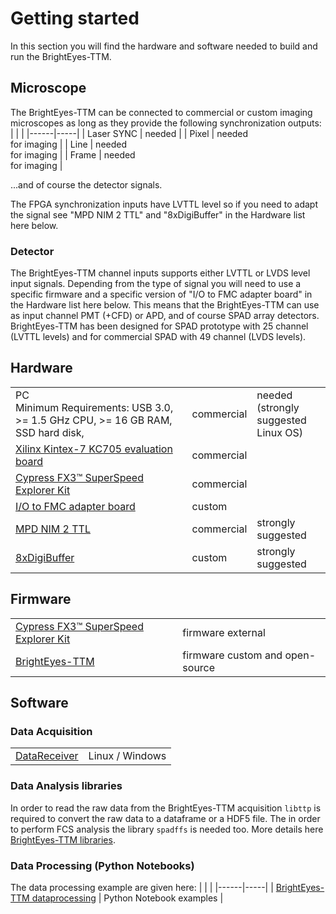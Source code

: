 # Getting started
In this section you will find the hardware and software needed to build and run the BrightEyes-TTM.

## Microscope
The BrightEyes-TTM can be connected to commercial or custom imaging microscopes as long as they provide the following synchronization outputs:
|   |    |
|------|-----|
| Laser SYNC | needed |
| Pixel | needed <br /> for imaging |
| Line | needed <br /> for imaging |
| Frame | needed <br /> for imaging |

...and of course the detector signals.

The FPGA synchronization inputs have LVTTL level so if you need to adapt the signal see "MPD NIM 2 TTL" and "8xDigiBuffer" in the Hardware list here below.

### Detector
The BrightEyes-TTM channel inputs supports either LVTTL or LVDS level input signals. Depending from the type of signal you will need to use a specific firmware and a specific version of "I/O to FMC adapter board" in the Hardware list here below. This means that the BrightEyes-TTM can use as input channel PMT (+CFD) or APD, and of course SPAD array detectors. BrightEyes-TTM has been designed for SPAD prototype with 25 channel (LVTTL levels) and for commercial SPAD with 49 channel (LVDS levels). 

## Hardware
|      |     |     |
|------|-----|-----|
|PC  <br /> Minimum Requirements: USB 3.0, >= 1.5 GHz CPU, >= 16 GB RAM, SSD hard disk, |  commercial   | needed <br /> (strongly suggested<br /> Linux OS)   |
|[Xilinx Kintex-7 KC705 evaluation board](FPGABoard.md)| commercial  | |
|[Cypress FX3™ SuperSpeed Explorer Kit](FMCAdapter.md)| commercial  | |
|[I/O to FMC adapter board](IOConnectorBoard.md) | custom |      |
|[MPD NIM 2 TTL](NIM2TTL.md) | commercial| strongly suggested   |
|[8xDigiBuffer](DigiBuffer.md) | custom | strongly suggested | 

## Firmware
|      |     |
|------|-----|
|[Cypress FX3™ SuperSpeed Explorer Kit](USB3.md)| firmware external  |
|[BrightEyes-TTM](FPGABoard.md) | firmware custom and open-source  |

## Software
### Data Acquisition
|      |     |
|------|-----|
| [DataReceiver](software.md#dataReceiver) | Linux / Windows |

### Data Analysis libraries
In order to read the raw data from the BrightEyes-TTM acquisition `libttp` is required to convert the raw data to a dataframe or a HDF5 file. The in order to perform FCS analysis the library `spadffs` is needed too. More details here [BrightEyes-TTM libraries](dataprocessing.md).


### Data Processing (Python Notebooks)
The data processing example are given here:
|      |     |
|------|-----|
| [BrightEyes-TTM dataprocessing](dataprocessing.md) | Python Notebook examples |

